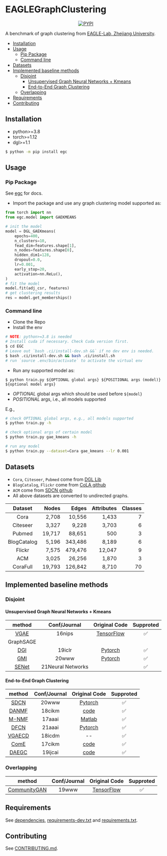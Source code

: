 # EAGLEGraphClustering <!-- omit in toc -->

<div align="center">

[![PYPI](https://img.shields.io/pypi/v/egc?style=flat)](https://pypi.org/project/egc/)
<!-- [![Latest Release](https://img.shields.io/github/v/tag/eaglelab-zju/EGC)](https://github.com/eaglelab-zju/EGC/tags) -->

</div>

A benchmark of graph clustering from [EAGLE-Lab, Zhejiang University](https://eagle.zju.edu.cn/).

- [Installation](#installation)
- [Usage](#usage)
  - [Pip Package](#pip-package)
  - [Command line](#command-line)
- [Datasets](#datasets)
- [Implemented baseline methods](#implemented-baseline-methods)
  - [Disjoint](#disjoint)
    - [Unsupervised Graph Neural Networks + Kmeans](#unsupervised-graph-neural-networks--kmeans)
    - [End-to-End Graph Clustering](#end-to-end-graph-clustering)
  - [Overlapping](#overlapping)
- [Requirements](#requirements)
- [Contributing](#contributing)

## Installation
- python>=3.8
- torch>=1.12
- dgl>=1.1

```bash
$ python -m pip install egc
```

## Usage

### Pip Package

See [egc](https://eaglelab-zju.github.io/egc_doc_repo/) for docs.

- Import the package and use any graph clustering model supported as:

```python
from torch import nn
from egc.model import GAEKMEANS

# init the model
model = DGL_GAEKmeans(
    epochs=400,
    n_clusters=10,
    fead_dim=features.shape[1],
    n_nodes=features.shape[0],
    hidden_dim1=128,
    dropout=0.0,
    lr=0.001,
    early_stop=20,
    activation=nn.ReLu(),
)
# fit the model
model.fit(adj_csr, features)
# get clustering results
res = model.get_memberships()
```

### Command line

- Clone the Repo
- Install the env

```bash
# NOTE: python>=3.8 is needed
# Install cuda if necessary. Check Cuda version first.
$ cd EGC
# Leave out `bash .ci/install-dev.sh &&` if no dev env is needed.
$ bash .ci/install-dev.sh && bash .ci/install.sh
# run `source .env/bin/activate` to activate the virtual env
```

- Run any supported model as:

```shell
$ python train.py ${OPTIONAL global args} ${POSITIONAL args (model)} ${optional model args}
```

- *OPTIONAL* global args which should be used before `${model}`
- *POSITIONAL* args, i.e., all models supported

E.g.,

```bash
# check OPTIONAL global args, e.g., all models supported
$ python train.py -h

# check optional args of certain model
$ python train.py gae_kmeans -h

# run any model
$ python train.py --dataset=Cora gae_kmeans --lr 0.001
```

## Datasets

- `Cora`, `Citeseer`, `Pubmed` come from [DGL Lib](https://docs.dgl.ai/api/python/dgl.data.html)
- `BlogCatalog`, `Flickr` come from [CoLA github](https://github.com/GRAND-Lab/CoLA/tree/main/raw_dataset)
- `ACM` come from [SDCN github](https://github.com/bdy9527/SDCN)
- All above datasets are converted to undirected graphs.

|   Dataset   |  Nodes |   Edges | Attributes | Classes |
| :---------: | -----: | ------: | ---------: | ------: |
|    Cora     |  2,708 |  10,556 |      1,433 |       7 |
|  Citeseer   |  3,327 |   9,228 |      3,703 |       6 |
|   Pubmed    | 19,717 |  88,651 |        500 |       3 |
| BlogCatalog |  5,196 | 343,486 |      8,189 |       6 |
|   Flickr    |  7,575 | 479,476 |     12,047 |       9 |
|     ACM     |  3,025 |  26,256 |      1,870 |       3 |
|  CoraFull   | 19,793 | 126,842 |      8,710 |      70 |

## Implemented baseline methods

### Disjoint

#### Unsupervised Graph Neural Networks + Kmeans

|  method   |   Conf/Journal    |          Original Code           | Supproted |
| :-------: | :---------------: | :------------------------------: | :-------: |
|  [VGAE]   |      16nips       | [TensorFlow][vgae in tensorflow] |     ✅     |
| GraphSAGE |                   |                                  |           |
|   [DGI]   |      19iclr       |    [Pytorch][dgi in pytorch]     |     ✅     |
|   [GMI]   |       20www       |    [Pytorch][gmi in pytorch]     |     ✅     |
|  [SENet]  | 21Neural Networks |                                  |     ✅     |

#### End-to-End Graph Clustering

|  method  | Conf/Journal |       Original Code        | Supproted |
| :------: | :----------: | :------------------------: | :-------: |
|  [SDCN]  |    20www     | [Pytorch][sdcn in pytorch] |     ✅     |
| [DANMF]  |    18cikm    |     [code][danmf code]     |     ✅     |
| [M-NMF]  |    17aaai    | [Matlab][m-nmf in matlab]  |     ✅     |
|  [DFCN]  |    21aaai    | [Pytorch][dfcn in pytorch] |     ✅     |
| [VGAECD] |    18icdm    |             --             |     ✅     |
|  [ComE]  |    17cikm    |     [code][come code]      |     ✅     |
| [DAEGC]  |   19ijcai    |  [code][daegc in pytorch]  |     ✅     |

### Overlapping

|     method     | Conf/Journal |              Original Code               | Supproted |
| :------------: | :----------: | :--------------------------------------: | :-------: |
| [CommunityGAN] |    19www     | [TensorFlow][communitygan in tensorflow] |     ✅     |

## Requirements

See [dependencies](./pyproject.toml), [requirements-dev.txt](./requirements-dev.txt) and [requirements.txt](./requirements.txt).

## Contributing
See [CONTRIBUTING.md](./CONTRIBUTING.md).

[come]: https://dl.acm.org/doi/abs/10.1145/3132847.3132925
[come code]: https://github.com/andompesta/ComE
[communitygan]: https://arxiv.org/pdf/1901.06631.pdf
[communitygan in tensorflow]: https://github.com/SamJia/CommunityGAN
[daegc]: https://www.ijcai.org/proceedings/2019/0509.pdf
[daegc in pytorch]: https://github.com/Tiger101010/DAEGC
[danmf]: https://www.researchgate.net/profile/Chuan-Chen-11/publication/328439632_Deep_Autoencoder-like_Nonnegative_Matrix_Factorization_for_Community_Detection/links/5d7dc4b3a6fdcc2f0f6fbf3a/Deep-Autoencoder-like-Nonnegative-Matrix-Factorization-for-Community-Detection.pdf
[danmf code]: https://github.com/benedekrozemberczki/DANMF
[dfcn]: https://arxiv.org/pdf/2012.09600.pdf
[dfcn in pytorch]: https://github.com/WxTu/DFCN
[dgi]: https://arxiv.org/pdf/1809.10341.pdf
[dgi in pytorch]: https://github.com/PetarV-/DGI
[gmi]: https://arxiv.org/pdf/2002.01169.pdf
[gmi in pytorch]: https://github.com/zpeng27/GMI
[m-nmf]: https://aaai.org/ocs/index.php/AAAI/AAAI17/paper/view/14589/13763
[m-nmf in matlab]: https://github.com/AnryYang/M-NMF
[sdcn]: https://arxiv.org/pdf/2002.01633.pdf
[sdcn in pytorch]: https://github.com/bdy9527/SDCN
[senet]: https://www.sciencedirect.com/science/article/abs/pii/S0893608021002227
[vgae]: https://arxiv.org/pdf/1611.07308.pdf
[vgae in tensorflow]: https://github.com/tkipf/gae
[vgaecd]: https://sci-hub.ru/10.1109/icdm.2018.00022
